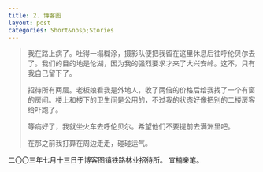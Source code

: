 ```yaml
---
title: 2. 博客图
layout: post
categories: Short&nbsp;Stories
---
```


>我在路上病了。吐得一塌糊涂，摄影队便把我留在这里休息后往呼伦贝尔去了。我们的目的地是伦湖，因为我的强烈要求才来了大兴安岭。这不，只有我自己留下了。
>
>招待所有两层。老板娘看我是外地人，收了两倍的价格后给我找了一个有窗的房间。楼上和楼下的卫生间是公用的，不过我的状态好像把别的二楼房客给吓跑了。
>
>等病好了，我就坐火车去呼伦贝尔。希望他们不要提前去满洲里吧。
>
>在那之前我打算在周边走走，碰碰运气。

二〇〇三年七月十三日于博客图镇铁路林业招待所。
宜楠亲笔。